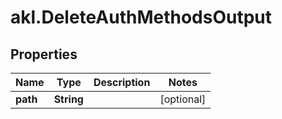 # akl.DeleteAuthMethodsOutput

## Properties

Name | Type | Description | Notes
------------ | ------------- | ------------- | -------------
**path** | **String** |  | [optional] 


